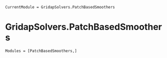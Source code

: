 
```@meta
CurrentModule = GridapSolvers.PatchBasedSmoothers
```

# GridapSolvers.PatchBasedSmoothers

```@autodocs
Modules = [PatchBasedSmoothers,]
```
